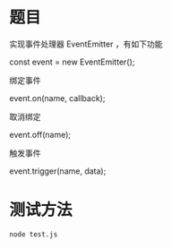 # 题目

实现事件处理器 EventEmitter ，有如下功能

const event = new EventEmitter();

绑定事件

event.on(name, callback);

取消绑定

event.off(name);

触发事件

event.trigger(name, data);

# 测试方法

```
node test.js
```